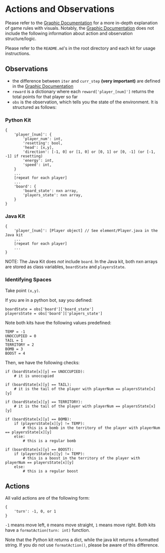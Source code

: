 # Actions and Observations

Please refer to the [Graphic Documentation]() for a more in-depth explanation of game rules with visuals. Notably, the [Graphic Documentation]() does not include the following information about action and observation structure/logic.

Please refer to the `README.md`'s in the root directory and each kit for usage instructions.

## Observations

- the difference between `iter` and `curr_step` **(very important)** are defined in the [Graphic Documentation]()
- `reward` is a dictionary where each `reward['player_[num]']` returns the total points for that player so far
- `obs` is the observation, which tells you the state of the environment. It is structured as follows:


### Python Kit
```
{
    'player_[num]': {
        'player_num': int,
        'resetting': bool,
        'head': [x,y],
        'direction': [-1, 0] or [1, 0] or [0, 1] or [0, -1] (or [-1, -1] if resetting)
        'energy': int,
        'speed': int,
    }
    ...
    [repeat for each player]
    ...
    'board': {
        'board_state': nxn array,
        'players_state': nxn array,
    }
}
```

### Java Kit
```
{
    'player_[num]': [Player object] // See element/Player.java in the Java kit
    ...
    [repeat for each player]
    ...
}
```
NOTE: The Java Kit does *not* include `board`. In the Java kit, both nxn arrays are stored as class variables, `boardState` and `playersState`.

### Identifying Spaces

Take point `(x,y)`.

If you are in a python bot, say you defined:
```
boardState = obs['board']['board_state']
playersState = obs['board']['players_state']
```

Note both kits have the following values predefined:
```
TEMP = -1
UNOCCUPIED = 0
TAIL = 1
TERRITORY = 2
BOMB = 3
BOOST = 4
```

Then, we have the following checks:
```
if (boardState[x][y] == UNOCCUPIED):
    # it is unoccupied

if (boardState[x][y] == TAIL):
    # it is the tail of the player with playerNum == playersState[x][y]

if (boardState[x][y] == TERRITORY):
    # it is the tail of the player with playerNum == playersState[x][y]

if (boardState[x][y] == BOMB):
    if (playersState[x][y] != TEMP):
        # this is a bomb in the territory of the player with playerNum == playersState[x][y]
    else:
        # this is a regular bomb

if (boardState[x][y] == BOOST):
    if (playersState[x][y] != TEMP):
        # this is a boost in the territory of the player with playerNum == playersState[x][y]
    else:
        # this is a regular boost
```

## Actions
All valid actions are of the following form:
```
{
    'turn': -1, 0, or 1
}
```
`-1` means move left, `0` means move straight, `1` means move right. Both kits have a `formatAction(turn: int)` function.

Note that the Python kit returns a dict, while the java kit returns a formatted string. If you do not use `formatAction()`, please be aware of this difference.